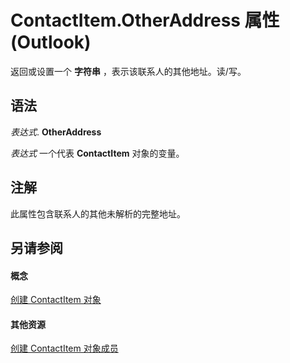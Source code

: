 
# ContactItem.OtherAddress 属性 (Outlook)

返回或设置一个 **字符串** ，表示该联系人的其他地址。读/写。


## 语法

 _表达式_. **OtherAddress**

 _表达式_ 一个代表 **ContactItem** 对象的变量。


## 注解

此属性包含联系人的其他未解析的完整地址。


## 另请参阅


#### 概念


[创建 ContactItem 对象](8e32093c-a678-f1fd-3f35-c2d8994d166f.md)
#### 其他资源


[创建 ContactItem 对象成员](a8b13369-4c87-02aa-e62a-1f3067e559fa.md)